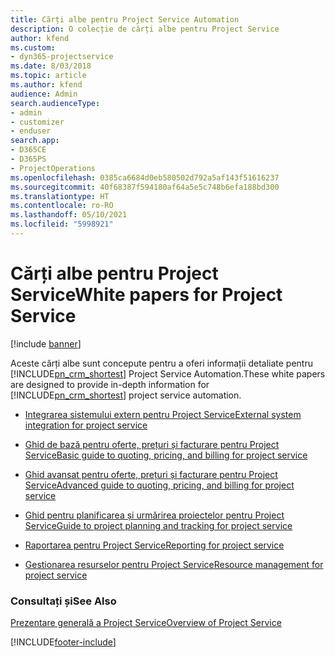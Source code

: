 ```yaml
---
title: Cărți albe pentru Project Service Automation
description: O colecție de cărți albe pentru Project Service
author: kfend
ms.custom:
- dyn365-projectservice
ms.date: 8/03/2018
ms.topic: article
ms.author: kfend
audience: Admin
search.audienceType:
- admin
- customizer
- enduser
search.app:
- D365CE
- D365PS
- ProjectOperations
ms.openlocfilehash: 0385ca6684d0eb580502d792a5af143f51616237
ms.sourcegitcommit: 40f68387f594180af64a5e5c748b6efa188bd300
ms.translationtype: HT
ms.contentlocale: ro-RO
ms.lasthandoff: 05/10/2021
ms.locfileid: "5998921"
---
```

# <a name="white-papers-for-project-service"></a><span data-ttu-id="72430-103">Cărți albe pentru Project Service</span><span class="sxs-lookup"><span data-stu-id="72430-103">White papers for Project Service</span></span>

[!include [banner](../includes/psa-now-project-operations.md)]

<span data-ttu-id="72430-104">Aceste cărți albe sunt concepute pentru a oferi informații detaliate pentru [!INCLUDE[pn_crm_shortest](../includes/pn-crm-shortest.md)] Project Service Automation.</span><span class="sxs-lookup"><span data-stu-id="72430-104">These white papers are designed to provide in-depth information for [!INCLUDE[pn_crm_shortest](../includes/pn-crm-shortest.md)] project service automation.</span></span>

-   [<span data-ttu-id="72430-105">Integrarea sistemului extern pentru Project Service</span><span class="sxs-lookup"><span data-stu-id="72430-105">External system integration for project service</span></span>](https://go.microsoft.com/fwlink/?LinkId=825445)

-   [<span data-ttu-id="72430-106">Ghid de bază pentru oferte, prețuri și facturare pentru Project Service</span><span class="sxs-lookup"><span data-stu-id="72430-106">Basic guide to quoting, pricing, and billing for project service</span></span>](https://go.microsoft.com/fwlink/?LinkId=825241)

-   [<span data-ttu-id="72430-107">Ghid avansat pentru oferte, prețuri și facturare pentru Project Service</span><span class="sxs-lookup"><span data-stu-id="72430-107">Advanced guide to quoting, pricing, and billing for project service</span></span>](https://go.microsoft.com/fwlink/?LinkId=825242)

-   [<span data-ttu-id="72430-108">Ghid pentru planificarea și urmărirea proiectelor pentru Project Service</span><span class="sxs-lookup"><span data-stu-id="72430-108">Guide to project planning and tracking for project service</span></span>](https://go.microsoft.com/fwlink/?LinkId=825243)

-   [<span data-ttu-id="72430-109">Raportarea pentru Project Service</span><span class="sxs-lookup"><span data-stu-id="72430-109">Reporting for project service</span></span>](https://go.microsoft.com/fwlink/?LinkId=825446)

-   [<span data-ttu-id="72430-110">Gestionarea resurselor pentru Project Service</span><span class="sxs-lookup"><span data-stu-id="72430-110">Resource management for project service</span></span>](https://go.microsoft.com/fwlink/?LinkId=825244)

### <a name="see-also"></a><span data-ttu-id="72430-111">Consultați și</span><span class="sxs-lookup"><span data-stu-id="72430-111">See Also</span></span>
 [<span data-ttu-id="72430-112">Prezentare generală a Project Service</span><span class="sxs-lookup"><span data-stu-id="72430-112">Overview of Project Service</span></span>](../psa/overview.md)


[!INCLUDE[footer-include](../includes/footer-banner.md)]